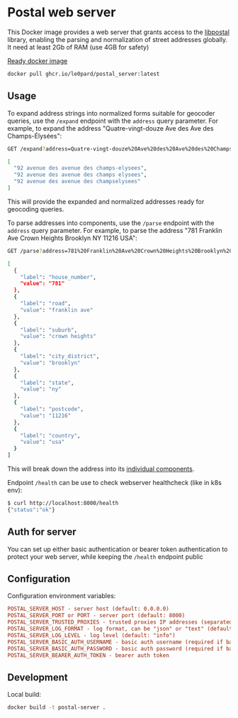 # Postal web server

This Docker image provides a web server that grants access to the [libpostal](https://github.com/openvenues/libpostal) library, enabling the parsing and normalization of street addresses globally. It need at least 2Gb of RAM (use 4GB for safety)

[Ready docker image](https://github.com/le0pard/postal_server/pkgs/container/postal_server)

```bash
docker pull ghcr.io/le0pard/postal_server:latest
```

## Usage

To expand address strings into normalized forms suitable for geocoder queries, use the `/expand` endpoint with the `address` query parameter. For example, to expand the address "Quatre-vingt-douze Ave des Ave des Champs-Élysées":

```bash
GET /expand?address=Quatre-vingt-douze%20Ave%20des%20Ave%20des%20Champs-Élysées

[
  "92 avenue des avenue des champs-elysees",
  "92 avenue des avenue des champs elysees",
  "92 avenue des avenue des champselysees"
]
```

This will provide the expanded and normalized addresses ready for geocoding queries.

To parse addresses into components, use the `/parse` endpoint with the `address` query parameter. For example, to parse the address "781 Franklin Ave Crown Heights Brooklyn NY 11216 USA":

```bash
GET /parse?address=781%20Franklin%20Ave%20Crown%20Heights%20Brooklyn%20NY%2011216%20USA

[
  {
    "label": "house_number",
    "value": "781"
  },
  {
    "label": "road",
    "value": "franklin ave"
  },
  {
    "label": "suburb",
    "value": "crown heights"
  },
  {
    "label": "city_district",
    "value": "brooklyn"
  },
  {
    "label": "state",
    "value": "ny"
  },
  {
    "label": "postcode",
    "value": "11216"
  },
  {
    "label": "country",
    "value": "usa"
  }
]
```

This will break down the address into its [individual components](https://github.com/openvenues/libpostal?tab=readme-ov-file#parser-labels).

Endpoint `/health` can be use to check webserver healthcheck (like in k8s env):

```bash
$ curl http://localhost:8000/health
{"status":"ok"}
```

## Auth for server

You can set up either basic authentication or bearer token authentication to protect your web server, while keeping the `/health` endpoint public

## Configuration

Configuration environment variables:

```ini
POSTAL_SERVER_HOST - server host (default: 0.0.0.0)
POSTAL_SERVER_PORT or PORT - server port (default: 8000)
POSTAL_SERVER_TRUSTED_PROXIES - trusted proxies IP addresses (separated by comma)
POSTAL_SERVER_LOG_FORMAT - log format, can be "json" or "text" (default: "text")
POSTAL_SERVER_LOG_LEVEL - log level (default: "info")
POSTAL_SERVER_BASIC_AUTH_USERNAME - basic auth username (required if basic auth password is set)
POSTAL_SERVER_BASIC_AUTH_PASSWORD - basic auth password (required if basic auth username is set)
POSTAL_SERVER_BEARER_AUTH_TOKEN - bearer auth token
```

## Development

Local build:

```bash
docker build -t postal-server .
```
